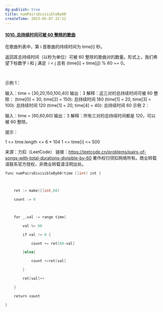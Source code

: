 ```yaml
---
dg-publish: true
title: numPairsDivisibleBy60
createTime: 2023-05-07 22:12  
---
```


#### [1010. 总持续时间可被 60 整除的歌曲](https://leetcode.cn/problems/pairs-of-songs-with-total-durations-divisible-by-60/)

在歌曲列表中，第 i 首歌曲的持续时间为 time[i] 秒。

返回其总持续时间（以秒为单位）可被 60 整除的歌曲对的数量。形式上，我们希望下标数字 i 和 j 满足  i < j 且有 (time[i] + time[j]) % 60 == 0。

 

示例 1：

输入：time = [30,20,150,100,40]
输出：3
解释：这三对的总持续时间可被 60 整除：
(time[0] = 30, time[2] = 150): 总持续时间 180
(time[1] = 20, time[3] = 100): 总持续时间 120
(time[1] = 20, time[4] = 40): 总持续时间 60
示例 2：

输入：time = [60,60,60]
输出：3
解释：所有三对的总持续时间都是 120，可以被 60 整除。
 

提示：

1 <= time.length <= 6 * 104
1 <= time[i] <= 500

来源：力扣（LeetCode）
链接：https://leetcode.cn/problems/pairs-of-songs-with-total-durations-divisible-by-60
著作权归领扣网络所有。商业转载请联系官方授权，非商业转载请注明出处。

```go
func numPairsDivisibleBy60(time []int) int {

  

    ret := make([]int,60)

    count := 0

  

    for _,val := range time{ 

        val %= 60

        if val != 0 {

            count += ret[60-val]

        }else{

            count +=ret[val]

        }

        ret[val]++

    }

    return count

}

```